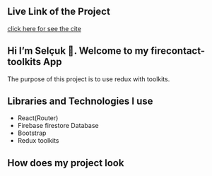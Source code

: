 ## Live Link of the Project

[click here for see the cite]()

## Hi I’m Selçuk 👋. Welcome to my  firecontact-toolkits App 

 The purpose of this project is to use redux with toolkits.

## Libraries and Technologies I use

 * React(Router)
 * Firebase firestore Database
 * Bootstrap
 * Redux toolkits
 

## How does my project look

